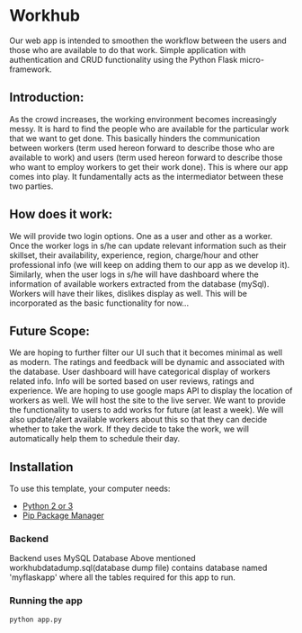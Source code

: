 # Workhub

Our web app is intended to smoothen the workflow between the users and those who are available to do that work.
Simple application with authentication and CRUD functionality using the Python Flask micro-framework.


## Introduction:
 As the crowd increases, the working environment becomes increasingly messy. It is hard to find the people who are available for the particular work that we want to get done. This basically hinders the communication between workers (term used hereon forward to describe those who are available to work) and users (term used hereon forward to describe those who want to employ workers to get their work done). This is where our app comes into play. It fundamentally acts as the intermediator between these two parties. 

## How does it work:
We will provide two login options. One as a user and other as a worker. Once the worker logs in s/he can update relevant information such as their skillset, their availability, experience, region, charge/hour and other professional info (we will keep on adding them to our app as we develop it). Similarly, when the user logs in s/he will have dashboard where the information of available workers extracted from the database (mySql). Workers will have their likes, dislikes display as well. This will be incorporated as the basic functionality for now...

## Future Scope:
We are hoping to further filter our UI such that it becomes minimal as well as modern. The ratings and feedback will be dynamic and associated with the database. User dashboard will have categorical display of workers related info. Info will be sorted based on user reviews, ratings and experience. We are hoping to use google maps API to display the location of workers as well. We will host the site to the live server. We want to provide the functionality to users to add works for future (at least a week). We will also update/alert available workers about this so that they can decide whether to take the work. If they decide to take the work, we will automatically help them to schedule their day. 

## Installation

To use this template, your computer needs:

- [Python 2 or 3](https://python.org)
- [Pip Package Manager](https://pypi.python.org/pypi)

### Backend
Backend uses MySQL Database 
Above mentioned workhubdatadump.sql(database dump file) contains database named 'myflaskapp' where all the tables required for this app to run.

### Running the app

```bash
python app.py
```


